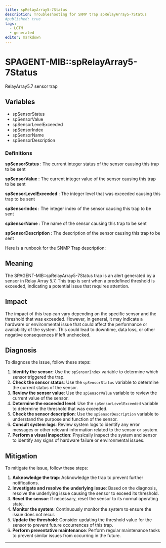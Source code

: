 ```yaml
---
title: spRelayArray5-7Status
description: Troubleshooting for SNMP trap spRelayArray5-7Status
#published: true
tags:
  - LGTM
  - generated
editor: markdown
---
```


# SPAGENT-MIB::spRelayArray5-7Status 

RelayArray5.7 sensor trap 


## Variables


  - spSensorStatus
  - spSensorValue
  - spSensorLevelExceeded
  - spSensorIndex
  - spSensorName
  - spSensorDescription 

### Definitions 


**spSensorStatus** 
: The current integer status of the sensor causing this trap to be sent 

**spSensorValue** 
: The current integer value of the sensor causing this trap to be sent 

**spSensorLevelExceeded** 
: The integer level that was exceeded causing this trap to be sent 

**spSensorIndex** 
: The integer index of the sensor causing this trap to be sent 

**spSensorName** 
: The name of the sensor causing this trap to be sent 

**spSensorDescription** 
: The description of the sensor causing this trap to be sent 


Here is a runbook for the SNMP Trap description:

## Meaning

The SPAGENT-MIB::spRelayArray5-7Status trap is an alert generated by a sensor in Relay Array 5.7. This trap is sent when a predefined threshold is exceeded, indicating a potential issue that requires attention.

## Impact

The impact of this trap can vary depending on the specific sensor and the threshold that was exceeded. However, in general, it may indicate a hardware or environmental issue that could affect the performance or availability of the system. This could lead to downtime, data loss, or other negative consequences if left unchecked.

## Diagnosis

To diagnose the issue, follow these steps:

1. **Identify the sensor**: Use the `spSensorIndex` variable to determine which sensor triggered the trap.
2. **Check the sensor status**: Use the `spSensorStatus` variable to determine the current status of the sensor.
3. **Review the sensor value**: Use the `spSensorValue` variable to review the current value of the sensor.
4. **Determine the exceeded level**: Use the `spSensorLevelExceeded` variable to determine the threshold that was exceeded.
5. **Check the sensor description**: Use the `spSensorDescription` variable to understand the purpose and function of the sensor.
6. **Consult system logs**: Review system logs to identify any error messages or other relevant information related to the sensor or system.
7. **Perform a visual inspection**: Physically inspect the system and sensor to identify any signs of hardware failure or environmental issues.

## Mitigation

To mitigate the issue, follow these steps:

1. **Acknowledge the trap**: Acknowledge the trap to prevent further notifications.
2. **Investigate and resolve the underlying issue**: Based on the diagnosis, resolve the underlying issue causing the sensor to exceed its threshold.
3. **Reset the sensor**: If necessary, reset the sensor to its normal operating state.
4. **Monitor the system**: Continuously monitor the system to ensure the issue does not recur.
5. **Update the threshold**: Consider updating the threshold value for the sensor to prevent future occurrences of this trap.
6. **Perform preventative maintenance**: Perform regular maintenance tasks to prevent similar issues from occurring in the future.
---





